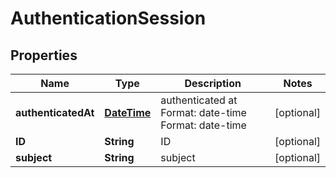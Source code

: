 
# AuthenticationSession

## Properties
Name | Type | Description | Notes
------------ | ------------- | ------------- | -------------
**authenticatedAt** | [**DateTime**](DateTime.md) | authenticated at Format: date-time Format: date-time |  [optional]
**ID** | **String** | ID |  [optional]
**subject** | **String** | subject |  [optional]



